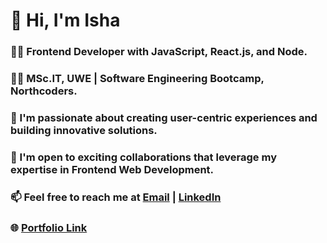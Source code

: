 # 👋 Hi, I'm Isha

### 👩‍💻 Frontend Developer with JavaScript, React.js, and Node.

### 👩‍🎓 MSc.IT, UWE | Software Engineering Bootcamp, Northcoders.

### 🔭 I'm passionate about creating user-centric experiences and building innovative solutions.

### 👯 I'm open to exciting collaborations that leverage my expertise in Frontend Web Development.

### 📫 Feel free to reach me at [Email](mailto:isha.zimba@gmail.com) | [LinkedIn](https://www.linkedin.com/in/isha-tamang/) 

### 🌐 [Portfolio Link](https://ishatamang.com.np/)
